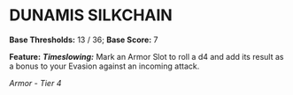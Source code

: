 ﻿# DUNAMIS SILKCHAIN

**Base Thresholds:** 13 / 36; **Base Score:** 7

**Feature:** ***Timeslowing:*** Mark an Armor Slot to roll a d4 and add its result as a bonus to your Evasion against an incoming attack.

*Armor - Tier 4*

